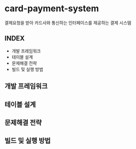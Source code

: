 # card-payment-system
결제요청을 받아 카드사와 통신하는 인터페이스를 제공하는 결제 시스템
## INDEX
- 개발 프레임워크
- 테이블 설계
- 문제해결 전략
- 빌드 및 실행 방법
## 개발 프레임워크

## 테이블 설계

## 문제해결 전략

## 빌드 및 실행 방법
